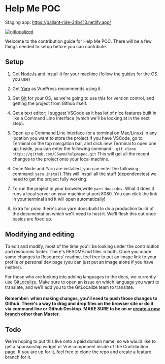 # Help Me POC
Staging app: https://gallant-ride-34b413.netlify.app/

[![gitlocalized ](https://gitlocalize.com/repo/4905/whole_project/badge.svg)](https://gitlocalize.com/repo/4905/whole_project?utm_source=badge) 



Welcome to the contribution guide for Help Me POC. There will be a few things needed to setup before you can contribute.
## Setup

1. Get [NodeJs](https://nodejs.org/en/) and install it for your machine (follow the guides for the OS you use)

2. Get [Yarn](https://classic.yarnpkg.com/en/) as VuePress recommends using it.

3. Get [Git](https://git-scm.com/) for your OS, as we're going to use this for version control, and getting the project from Github itself.

4. Get a text editor; I suggest VSCode as it has lot of nice features built in like a Command Line Interface (which we'll be looking at in the next step).

5. Open up a Command Line Interface (or a terminal on Mac/Linux) in any location you want to store the project.If you have VSCode, go to Terminal on the top navigation bar, and click new Terminal to open one up. Inside, you can enter the following command:
``` git clone https://github.com/CSumm/helpmepoc.git```
This will get all the recent changes to the project onto your local machine.

6. Once Node and Yarn are installed, you can enter the following command:
```yarn install```
This will install all the stuff (dependencies) we need to get the project fully working.

7. To run the project in your browser,write ```yarn docs:dev```. What it does it runs a local server on your machine at port 8080. You can click the link in your terminal and it will open automatically!

8. Extra for pros: there's also yarn docs:build to do a production build of the documentation which we'll need to host it. We'll flesh this out once basics are fixed up.

## Modifying and editing
To edit and modify, most of the time you'll be looking under the contribution and resources folder. There's README.md files in both. Once you made some changes to Resources' readme, feel free to put an image link to your profile or personal dev page (you can just put an image alone if you have neither).

For those who are looking into adding languages to the docs, we currently use [GitLocalize](https://gitlocalize.com/). Make sure to open an issue on which language you want to translate, and we'll add you to the GitLocalize team to translate.

#### Remember: when making changes, you'll need to push those changes to Github. There's a way to drag and drop files on the browser site or do it via command line or Github Desktop. MAKE SURE to be on or [create a new branch](https://git-scm.com/book/en/v2/Git-Branching-Basic-Branching-and-Merging) other than Master.

## Todo
We're hoping to put this live onto a paid domain name, so we would like to get a sponsorship widget or Vue component inside of the Contribution page. If you are up for it, feel free to clone the repo and create a feature branch for it.
